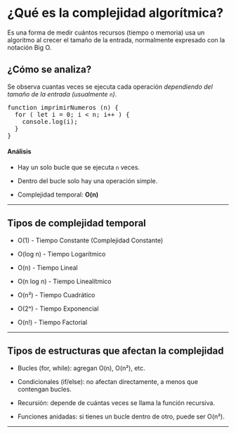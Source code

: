 # ¿Qué es la complejidad algorítmica?  

Es una forma de medir cuántos recursos (tiempo o memoria) usa un algoritmo al crecer el tamaño de la entrada, normalmente expresado con la notación Big O.  

## ¿Cómo se analiza?  

Se observa cuantas veces se ejecuta cada operación *dependiendo del tamaño de la entrada (usualmente `n`)*.  

<pre>
function imprimirNumeros (n) {
  for ( let i = 0; i < n; i++ ) {
    console.log(i);
  }
}
</pre>

#### Análisis  

- Hay un solo bucle que se ejecuta `n` veces.

- Dentro del bucle solo hay una operación simple.

- Complejidad temporal: **O(n)**


---   

## Tipos de complejidad temporal

- O(1) - Tiempo Constante (Complejidad Constante)

- O(log n) - Tiempo Logarítmico

- O(n) - Tiempo Lineal

- O(n log n) - Tiempo Linealítmico

- O(n²) - Tiempo Cuadrático

- O(2ⁿ) - Tiempo Exponencial

- O(n!) - Tiempo Factorial


---


## Tipos de estructuras que afectan la complejidad

- Bucles (for, while): agregan O(n), O(n²), etc.  

- Condicionales (if/else): no afectan directamente, a menos que contengan bucles.  

- Recursión: depende de cuántas veces se llama la función recursiva.  

- Funciones anidadas: si tienes un bucle dentro de otro, puede ser O(n²).


---  
